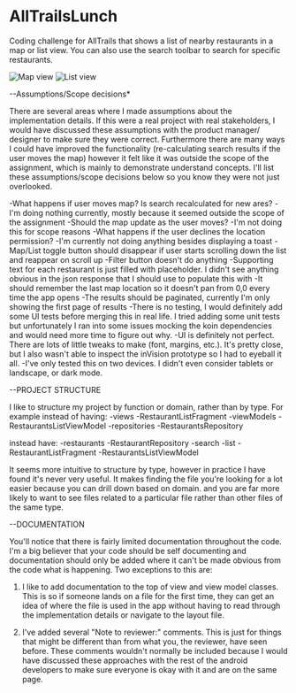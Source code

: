 # AllTrailsLunch
Coding challenge for AllTrails that shows a list of nearby restaurants in a map or list view. You can
also use the search toolbar to search for specific restaurants. 

![Map view](https://imgur.com/64Sc4fF)
![List view](https://imgur.com/a/zEStRxU)

--Assumptions/Scope decisions*

There are several areas where I made assumptions about the implementation details. If this were a real
project with real stakeholders, I would have discussed these assumptions with the product manager/
designer to make sure they were correct. Furthermore there are many ways I could have improved
the functionality (re-calculating search results if the user moves the map) however it felt like
it was outside the scope of the assignment, which is mainly to demonstrate understand concepts. I'll
list these assumptions/scope decisions below so you know they were not just overlooked.

-What happens if user moves map? Is search recalculated for new ares?
 -I'm doing nothing currently, mostly because it seemed outside the scope of the assignment
-Should the map update as the user moves?
 -I'm not doing this for scope reasons
-What happens if the user declines the location permission?
 -I'm currently not doing anything besides displaying a toast
-Map/List toggle button should disappear if user starts scrolling down the list and reappear on scroll up
-Filter button doesn't do anything
-Supporting text for each restaurant is just filled with placeholder. I didn't see anything obvious
 in the json response that I should use to populate this with
-It should remember the last map location so it doesn't pan from 0,0 every time the app opens
-The results should be paginated, currently I'm only showing the first page of results
-There is no testing, I would definitely add some UI tests before merging this in real life. I tried
 adding some unit tests but unfortunately I ran into some issues mocking the koin dependencies and
 would need more time to figure out why.
-UI is definitely not perfect. There are lots of little tweaks to make (font, margins, etc.). It's 
 pretty close, but I also wasn't able to inspect the inVision prototype so I had to eyeball it all.
-I've only tested this on two devices. I didn't even consider tablets or landscape, or dark mode.

--PROJECT STRUCTURE

I like to structure my project by function or domain, rather than by type. For example instead of having:
-views
  -RestaurantListFragment
-viewModels
  -RestaurantsListViewModel
-repositories
  -RestaurantsRepository

 instead have:
 -restaurants
   -RestaurantRepository
   -search
     -list
       -RestaurantListFragment
       -RestaurantsListViewModel

It seems more intuitive to structure by type, however in practice I have found it's never very useful. It makes
finding the file you're looking for a lot easier because you can drill down based on domain.
and you are far more likely to want to see files related to a particular file rather than other files of the
same type.

--DOCUMENTATION

You'll notice that there is fairly limited documentation throughout the code.
I'm a big believer that your code should be self documenting and documentation should only be
added where it can't be made obvious from the code what is happening. Two exceptions to this are:

1. I like to add documentation to the top of view and view model classes. This is so if someone lands on a
file for the first time, they can get an idea of where the file is used in the app without having to read
through the implementation details or navigate to the layout file.

2. I've added several "Note to reviewer:" comments. This is just for things that might be different than from
what you, the reviewer, have seen before. These comments wouldn't normally be included because I would
have discussed these approaches with the rest of the android developers to make sure everyone is okay
with it and are on the same page.
